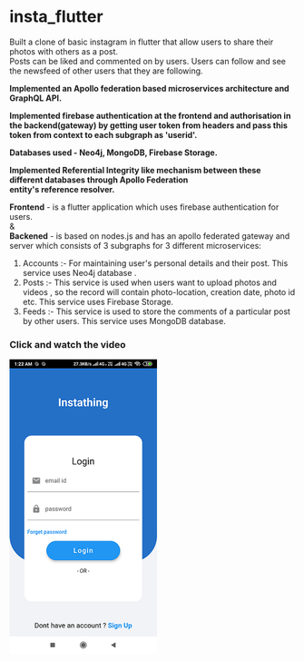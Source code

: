 # insta_flutter

Built a clone of basic instagram in flutter that allow users to share their photos with others as a post.</br>
Posts can be liked and commented on by users. Users can follow and see the newsfeed of other users 
that they are following. </br>

<b>Implemented an Apollo federation based microservices architecture and GraphQL API.</b></br>

<b>Implemented firebase authentication at the frontend and authorisation in the backend(gateway) by getting user token from headers and pass this token from context to each subgraph as 'userid'.</b></br>

<b>Databases used - Neo4j, MongoDB, Firebase Storage.</b></br>

<b>Implemented Referential Integrity like mechanism between these different databases through Apollo Federation</br>
entity's reference resolver.</b></br>

<b>Frontend</b> - is a flutter application which uses firebase authentication for users.</br>
&</br>
<b>Backened</b> - is based on nodes.js and has an apollo federated gateway and server which consists of 3 subgraphs for 3 different microservices:
1) Accounts :- For maintaining user's personal details and their post. This service uses Neo4j database .
2) Posts :- This service is used when users want to upload photos and videos , so the record will contain photo-location, creation date, photo id etc. This service uses             Firebase Storage.
3) Feeds :- This service is used to store the comments of a particular post by other users. This service uses MongoDB database.

### Click and watch the video
[![Output video](/out_thumbn.png)](https://drive.google.com/file/d/12TyxsefCmty0KxsG186VolmUmeSNJ6dR/view?usp=sharing) </br>


